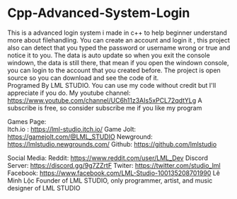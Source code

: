# Cpp-Advanced-System-Login
This is  a advanced login system i made in c++ to help beginner understand more about filehandling.  You can create an account and login it , this project also can detect that you typed the password or username wrong  or true and notice it to you. The data is auto update so when you exit the console windown, the data is still there, that mean if you open the windown console, you can login to the account that you created before.  The project is open source so you can download and see the code of it.  
Programed By LML STUDIO. You can use my code without credit but I'll appreciate if you do.
My youtube channel: https://www.youtube.com/channel/UC6h11z3AIs5xPCL72qdtYLg
A subscribe is free, so consider subscribe me if you like my program


Games Page: \
Itch.io : https://lml-studio.itch.io/
Game Jolt: https://gamejolt.com/@LML_STUDIO
Newground: https://lmlstudio.newgrounds.com/
Github: https://github.com/lmlstudio

Social Media:
Reddit: https://www.reddit.com/user/LML_Dev
Discord Server: https://discord.gg/9g7ZZrtF
Twiter: https://twitter.com/studio_lml
Facebook: https://www.facebook.com/LML-Studio-100135208701990
Lê Minh Lộc Founder of LML STUDIO, only programmer, artist, and music designer of LML STUDIO
